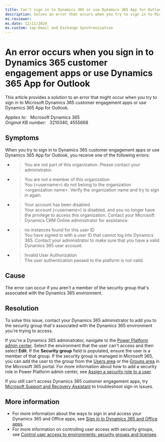 ```yaml
---
title: Can't sign in to Dynamics 365 or use Dynamics 365 App for Outlook
description: Solves an error that occurs when you try to sign in to Microsoft Dynamics 365 or use Dynamics 365 App for Outlook.
ms.reviewer: 
ms.date: 12/11/2024
ms.custom: sap:Email and Exchange Synchronization
---
```

# An error occurs when you sign in to Dynamics 365 customer engagement apps or use Dynamics 365 App for Outlook

This article provides a solution to an error that might occur when you try to sign in to Microsoft Dynamics 365 customer engagement apps or use Dynamics 365 App for Outlook.

_Applies to:_ &nbsp; Microsoft Dynamics 365  
_Original KB number:_ &nbsp; 3210340, 4555668

## Symptoms

When you try to sign in to Dynamics 365 customer engagement apps or use Dynamics 365 App for Outlook, you receive one of the following errors:

- > You are not part of this organization. Please contact your administrator.

- > You are not a member of this organization  
  > You (\<username>) do not belong to the organization \<organization name>. Verify the organization name and try to sign in again.

- > Your account has been disabled  
  > Your account (\<username>) is disabled, and you no longer have the privilege to access this organization. Contact your Microsoft Dynamics CRM Online administrator for assistance.

- > no instances found for this user ID  
  > You have signed in with a user ID that cannot log into Dynamics 365. Contact your administrator to make sure that you have a valid Dynamics 365 user account.

- > Invalid User Authorization  
  > The user authentication passed to the platform is not valid.

## Cause

The error can occur if you aren't a member of the security group that's associated with the Dynamics 365 environment.

## Resolution

To solve this issue, contact your Dynamics 365 administrator to add you to the security group that's associated with the Dynamics 365 environment you're trying to access.

If you're a Dynamics 365 administrator, navigate to the [Power Platform admin center](https://admin.powerplatform.microsoft.com/). Select the environment that the user can't access and then select **Edit**. If the **Security group** field is populated, ensure the user is a member of that group. If the security group is managed in Microsoft 365, you can add the user to the group from the [Users area](https://portal.office.com/adminportal/home#/users) or the [Groups area](https://portal.office.com/adminportal/home#/groups) in the Microsoft 365 portal. For more information about how to add a security role in Power Platform admin center, see [Assign a security role to a user](/power-platform/admin/assign-security-roles).

If you still can't access Dynamics 365 customer engagement apps, try [Microsoft Support and Recovery Assistant](/outlook/troubleshoot/performance/how-to-scan-outlook-by-using-microsoft-support-and-recovery-assistant) to troubleshoot sign-in issues.

## More information

- For more information about the ways to sign in and access your Dynamics 365 and Office apps, see [Sign in to Dynamics 365 and Office apps](/power-platform/admin/sign-in-office-365-apps).
- For more information on controlling user access with security groups, see [Control user access to environments: security groups and licenses](/power-platform/admin/control-user-access).
